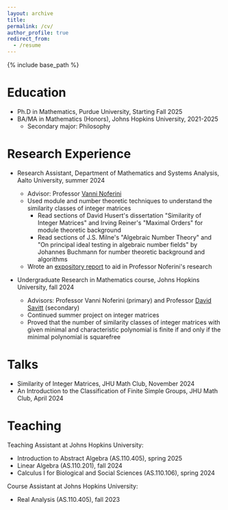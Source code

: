 ```yaml
---
layout: archive
title: 
permalink: /cv/
author_profile: true
redirect_from:
  - /resume
---
```


{% include base_path %}


Education
======
* Ph.D in Mathematics, Purdue University, Starting Fall 2025
* BA/MA in Mathematics (Honors), Johns Hopkins University, 2021-2025
  * Secondary major: Philosophy

Research Experience
======
* Research Assistant, Department of Mathematics and Systems Analysis, Aalto University, summer 2024
  * Advisor: Professor [Vanni Noferini](https://math.aalto.fi/~noferiv1/)
  * Used module and number theoretic techniques to understand the similarity classes of integer matrices
    * Read sections of David Husert's dissertation "Similarity of Integer Matrices" and Irving Reiner's "Maximal Orders" for module theoretic background
    * Read sections of J.S. Milne's "Algebraic Number Theory" and "On principal ideal testing in algebraic number fields" by Johannes Buchmann for number theoretic background and algorithms
  *  Wrote an [expository report](_pages/Integer-Matrices.pdf) to aid in Professor Noferini's research
 
* Undergraduate Research in Mathematics course, Johns Hopkins University, fall 2024
  * Advisors: Professor Vanni Noferini (primary) and Professor [David Savitt](https://mathematics.jhu.edu/directory/david-savitt/) (secondary)
  * Continued summer project on integer matrices
  * Proved that the number of similarity classes of integer matrices with given minimal and characteristic polynomial is finite if and only if the minimal polynomial is squarefree
 
  
Talks
======
* Similarity of Integer Matrices, JHU Math Club, November 2024
* An Introduction to the Classification of Finite Simple Groups, JHU Math Club, April 2024
  
Teaching
======
Teaching Assistant at Johns Hopkins University:
* Introduction to Abstract Algebra (AS.110.405), spring 2025
* Linear Algebra (AS.110.201), fall 2024
* Calculus I for Biological and Social Sciences (AS.110.106), spring 2024

Course Assistant at Johns Hopkins University: 
* Real Analysis (AS.110.405), fall 2023
